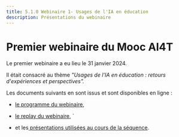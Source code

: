 ```yaml
---
title: 5.1.0 Webinaire 1- Usages de l'IA en éducation
description: Présentations du webinaire
---
```



# Premier webinaire du Mooc AI4T

Le premier webinaire a eu lieu le 31 janvier 2024.

Il était consacré au thème *"Usages de l'IA en éducation : retours d'expériences et perspectives".*

Les documents suivants en sont issus et sont disponibles en ligne :
* <a href="docs/2-Project-resources/5-Webinars/5-1-3-Webinar-1-presentations.fr.md">le programme du webinaire</a>, 
  
* <a href="./2-Project-resources/5-Webinars/5-1-2-Webinar-1-replay.fr.md">le replay du webinaire</a>, 
  `
* et les<a href="docs/2-Project-resources/5-Webinars/5-1-3-Webinar-1-presentations.fr.md"> présentations utilisées au cours de la séquence</a>.

